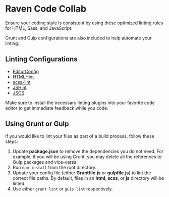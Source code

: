 # Raven Code Collab

Ensure your coding style is consistent by using these optimized linting rules for HTML, Sass, and JavaScript.

Grunt and Gulp configurations are also included to help automate your linting.

## Linting Configurations

* [EditorConfig](http://editorconfig.org/)
* [HTMLHint](https://github.com/yaniswang/HTMLHint/wiki)
* [scss-lint](https://github.com/brigade/scss-lint)
* [JSHint](http://jshint.com/docs/)
* [JSCS](http://jscs.info/)

Make sure to install the necessary linting plugins into your favorite code editor to get immediate feedback while you code.

## Using Grunt or Gulp

If you would like to lint your files as part of a build process, follow these steps:

1. Update **package.json** to remove the dependencies you do not need. For example, if you will be using Grunt, you may delete all the references to Gulp packages and vice-versa.
2. Run `npm install` from the root directory.
3. Update your config file (either **Gruntfile.js** or **gulpfile.js**) to lint the correct file paths. By default, files in an **html**, **scss**, or **js** directory will be linted.
4. Use either `grunt lint` or `gulp lint` respectively.
